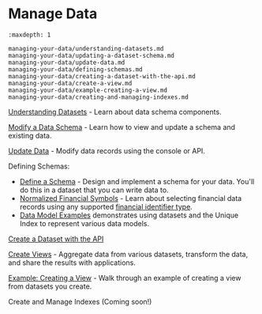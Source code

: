 # Manage Data


```{toctree}
:maxdepth: 1

managing-your-data/understanding-datasets.md
managing-your-data/updating-a-dataset-schema.md
managing-your-data/update-data.md
managing-your-data/defining-schemas.md
managing-your-data/creating-a-dataset-with-the-api.md
managing-your-data/create-a-view.md
managing-your-data/example-creating-a-view.md
managing-your-data/creating-and-managing-indexes.md
```

[Understanding Datasets](./managing-your-data/understanding-datasets.md) - Learn about data schema components.

[Modify a Data Schema](./managing-your-data/updating-a-dataset-schema.md) - Learn how to view and update a schema and existing data.

[Update Data](./managing-your-data/update-data.md) - Modify data records using the console or API.

Defining Schemas:

- [Define a Schema](./managing-your-data/defining-schemas/define-a-schema.md) - Design and implement a schema for your data. You'll do this in a dataset that you can write data to.
- [Normalized Financial Symbols](./using-core-data/using-normalized-financial-data.md) - Learn about selecting financial data records using any supported [financial identifier type](../reference/financial-identifiers.md).
- [Data Model Examples](./managing-your-data/defining-schemas/data-model-examples.md) demonstrates using datasets and the Unique Index to represent various data models.

[Create a Dataset with the API](./managing-your-data/creating-a-dataset-with-the-api.md)

[Create Views](./managing-your-data/create-a-view.md) - Aggregate data from various datasets, transform the data, and share the results with applications.

[Example: Creating a View](./managing-your-data/example-creating-a-view.md) - Walk through an example of creating a view from datasets you create.

Create and Manage Indexes (Coming soon!)